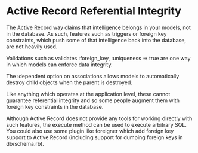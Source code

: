 # Active Record Referential Integrity

The Active Record way claims that intelligence belongs in your models, not in the database. As such, features such as triggers or foreign key constraints, which push some of that intelligence back into the database, are not heavily used.

Validations such as validates :foreign_key, :uniqueness => true are one way in which models can enforce data integrity. 

The :dependent option on associations allows models to automatically destroy child objects when the parent is destroyed. 

Like anything which operates at the application level, these cannot guarantee referential integrity and so some people augment them with foreign key constraints in the database.

Although Active Record does not provide any tools for working directly with such features, the execute method can be used to execute arbitrary SQL. You could also use some plugin like foreigner which add foreign key support to Active Record (including support for dumping foreign keys in db/schema.rb).